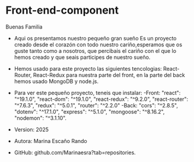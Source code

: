 # Front-end-component

Buenas Familia

- Aqui os presentamos nuestro pequeño gran sueño
Es un proyecto creado desde el corazón con todo nuestro cariño,esperamos que os guste tanto como a nosotros, que percibais el cariño con el que lo hemos creado y que seais participes de nuestro sueño.

- Hemos usado para este proyecto las siguientes tencologias: React- Router, React-Redux para nuestra parte del front,
en la parte del back hemos usado MongoDB y node.js.

- Para ver este pequeño proyecto, teneis que instalar:
 -Front:
 "react": "^19.1.0",
    "react-dom": "^19.1.0",
    "react-redux": "^9.2.0",
    "react-router": "^7.6.3",
    "redux": "^5.0.1",
    "router": "^2.2.0"
 -Back:
   "cors": "^2.8.5",
    "dotenv": "^17.1.0",
    "express": "^5.1.0",
    "mongoose": "^8.16.2",
    "nodemon": "^3.1.10".

- Version: 2025
- Autora: Marina Escaño Rando
- GitHub: github.com/Marinaesra?tab=repositories.
